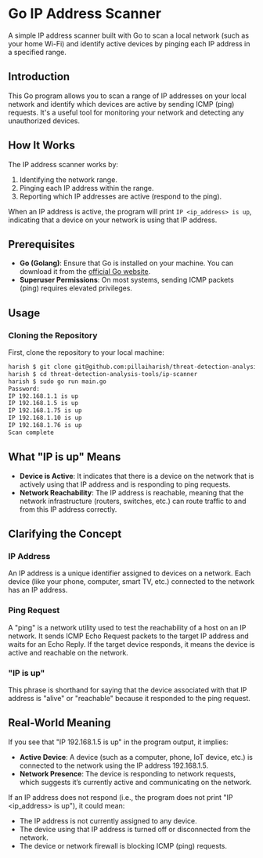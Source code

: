 # Go IP Address Scanner

A simple IP address scanner built with Go to scan a local network (such as your home Wi-Fi) and identify active devices by pinging each IP address in a specified range.


## Introduction

This Go program allows you to scan a range of IP addresses on your local network and identify which devices are active by sending ICMP (ping) requests. It's a useful tool for monitoring your network and detecting any unauthorized devices.

## How It Works

The IP address scanner works by:

1. Identifying the network range.
2. Pinging each IP address within the range.
3. Reporting which IP addresses are active (respond to the ping).

When an IP address is active, the program will print `IP <ip_address> is up`, indicating that a device on your network is using that IP address.

## Prerequisites

- **Go (Golang)**: Ensure that Go is installed on your machine. You can download it from the [official Go website](https://golang.org/dl/).
- **Superuser Permissions**: On most systems, sending ICMP packets (ping) requires elevated privileges.

## Usage

### Cloning the Repository

First, clone the repository to your local machine:

```bash
harish $ git clone git@github.com:pillaiharish/threat-detection-analysis-tools.git
harish $ cd threat-detection-analysis-tools/ip-scanner
harish $ sudo go run main.go 
Password:
IP 192.168.1.1 is up
IP 192.168.1.5 is up
IP 192.168.1.75 is up
IP 192.168.1.10 is up
IP 192.168.1.76 is up
Scan complete
```

## What "IP is up" Means

- **Device is Active**: It indicates that there is a device on the network that is actively using that IP address and is responding to ping requests.
- **Network Reachability**: The IP address is reachable, meaning that the network infrastructure (routers, switches, etc.) can route traffic to and from this IP address correctly.

## Clarifying the Concept

### IP Address
An IP address is a unique identifier assigned to devices on a network. Each device (like your phone, computer, smart TV, etc.) connected to the network has an IP address.

### Ping Request
A "ping" is a network utility used to test the reachability of a host on an IP network. It sends ICMP Echo Request packets to the target IP address and waits for an Echo Reply. If the target device responds, it means the device is active and reachable on the network.

### "IP is up"
This phrase is shorthand for saying that the device associated with that IP address is "alive" or "reachable" because it responded to the ping request.

## Real-World Meaning
If you see that "IP 192.168.1.5 is up" in the program output, it implies:

- **Active Device**: A device (such as a computer, phone, IoT device, etc.) is connected to the network using the IP address 192.168.1.5.
- **Network Presence**: The device is responding to network requests, which suggests it’s currently active and communicating on the network.

If an IP address does not respond (i.e., the program does not print "IP <ip_address> is up"), it could mean:

- The IP address is not currently assigned to any device.
- The device using that IP address is turned off or disconnected from the network.
- The device or network firewall is blocking ICMP (ping) requests.